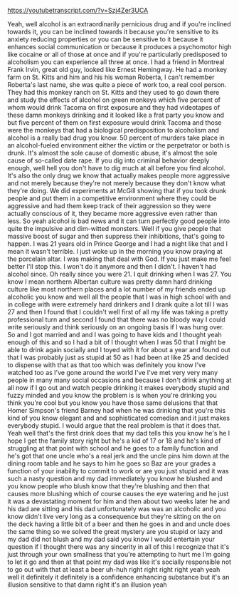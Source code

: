https://youtubetranscript.com/?v=Szj4Zer3UCA

 Yeah, well alcohol is an extraordinarily pernicious drug and if you're inclined towards it, you can be inclined towards it because you're sensitive to its anxiety reducing properties or you can be sensitive to it because it enhances social communication or because it produces a psychomotor high like cocaine or all of those at once and if you're particularly predisposed to alcoholism you can experience all three at once. I had a friend in Montreal Frank Irvin, great old guy, looked like Ernest Hemingway. He had a monkey farm on St. Kitts and him and his his woman Roberta, I can't remember Roberta's last name, she was quite a piece of work too, a real cool person. They had this monkey ranch on St. Kitts and they used to go down there and study the effects of alcohol on green monkeys which five percent of whom would drink Tacoma on first exposure and they had videotapes of these damn monkeys drinking and it looked like a frat party you know and but five percent of them on first exposure would drink Tacoma and those were the monkeys that had a biological predisposition to alcoholism and alcohol is a really bad drug you know. 50 percent of murders take place in an alcohol-fueled environment either the victim or the perpetrator or both is drunk. It's almost the sole cause of domestic abuse, it's almost the sole cause of so-called date rape. If you dig into criminal behavior deeply enough, well hell you don't have to dig much at all before you find alcohol. It's also the only drug we know that actually makes people more aggressive and not merely because they're not merely because they don't know what they're doing. We did experiments at McGill showing that if you took drunk people and put them in a competitive environment where they could be aggressive and had them keep track of their aggression so they were actually conscious of it, they became more aggressive even rather than less. So yeah alcohol is bad news and it can turn perfectly good people into quite the impulsive and dim-witted monsters. Well if you give people that massive boost of sugar and then suppress their inhibitions, that's going to happen. I was 21 years old in Prince George and I had a night like that and I mean it wasn't terrible. I just woke up in the morning you know praying at the porcelain altar. I was making that deal with God. If you just make me feel better I'll stop this. I won't do it anymore and then I didn't. I haven't had alcohol since. Oh really since you were 21. I quit drinking when I was 27. You know I mean northern Albertan culture was pretty damn hard drinking culture like most northern places and a lot number of my friends ended up alcoholic you know and well all the people that I was in high school with and in college with were extremely hard drinkers and I drank quite a lot till I was 27 and then I found that I couldn't well first of all my life was taking a pretty professional turn and second I found that there was no bloody way I could write seriously and think seriously on an ongoing basis if I was hung over. So and I got married and and I was going to have kids and I thought yeah enough of this and so I had a bit of I thought when I was 50 that I might be able to drink again socially and I toyed with it for about a year and found out that I was probably just as stupid at 50 as I had been at like 25 and decided to dispense with that as that too which was definitely you know I've watched too as I've gone around the world I've I've met very very many people in many many social occasions and because I don't drink anything at all now if I go out and watch people drinking it makes everybody stupid and fuzzy minded and you know the problem is is when you're drinking you think you're cool but you know you have those same delusions that that Homer Simpson's friend Barney had when he was drinking that you're this kind of you know elegant and and sophisticated comedian and it just makes everybody stupid. I would argue that the real problem is that it does that. Yeah well that's the first drink does that my dad tells this you know he's he I hope I get the family story right but he's a kid of 17 or 18 and he's kind of struggling at that point with school and he goes to a family function and he's got that one uncle who's a real jerk and the uncle pins him down at the dining room table and he says to him he goes so Baz are your grades a function of your inability to commit to work or are you just stupid and it was such a nasty question and my dad immediately you know he blushed and you know people who blush know that they're blushing and then that causes more blushing which of course causes the eye watering and he just it was a devastating moment for him and then about two weeks later he and his dad are sitting and his dad unfortunately was was an alcoholic and you know didn't live very long as a consequence but they're sitting on the on the deck having a little bit of a beer and then he goes in and and uncle does the same thing so we solved the great mystery are you stupid or lazy and my dad did not blush and my dad said you know I would entertain your question if I thought there was any sincerity in all of this I recognize that it's just through your own smallness that you're attempting to hurt me I'm going to let it go and then at that point my dad was like it's socially responsible not to go out with that at least a beer uh-huh right right right right yeah yeah well it definitely it definitely is a confidence enhancing substance but it's an illusion sensitive to that damn right it's an illusion yeah